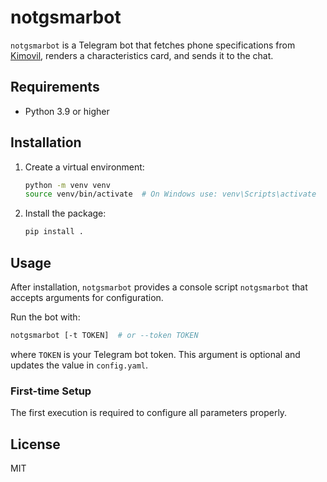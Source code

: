 # notgsmarbot

`notgsmarbot` is a Telegram bot that fetches phone specifications from [Kimovil](https://www.kimovil.com), renders a characteristics card, and sends it to the chat.

## Requirements

- Python 3.9 or higher

## Installation

1. Create a virtual environment:
   ```sh
   python -m venv venv
   source venv/bin/activate  # On Windows use: venv\Scripts\activate
   ```
2. Install the package:
   ```sh
   pip install .
   ```

## Usage

After installation, `notgsmarbot` provides a console script `notgsmarbot` that accepts arguments for configuration.

Run the bot with:
```sh
notgsmarbot [-t TOKEN]  # or --token TOKEN
```
where `TOKEN` is your Telegram bot token. This argument is optional and updates the value in `config.yaml`.

### First-time Setup
The first execution is required to configure all parameters properly.

## License
MIT


